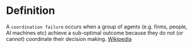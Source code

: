 # Definition
A `coordination failure` occurs when a group of agents (e.g. firms, people, AI machines etc) achieve a sub-optimal outcome because they do not (or cannot) coordinate their decision making. 
[Wikipedia](https://en.wikipedia.org/wiki/Coordination_failure_(economics))
